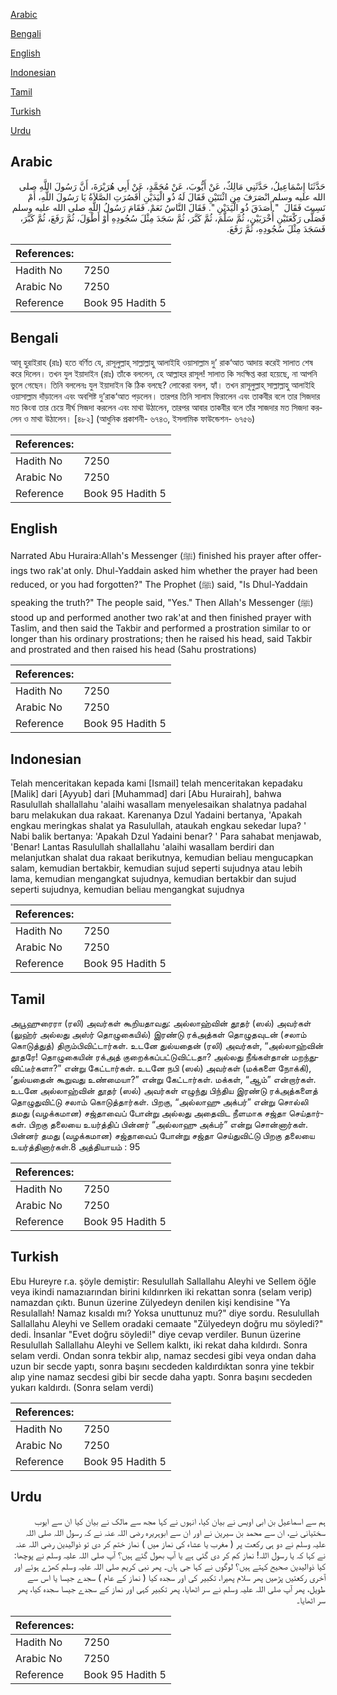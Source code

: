 [Arabic](#arabic)

[Bengali](#bengali)

[English](#english)

[Indonesian](#indonesian)

[Tamil](#tamil)

[Turkish](#turkish)

[Urdu](#urdu)

## Arabic


<div dir="rtl" lang="ar" style={{fontSize:'larger',backgroundColor:'#f8f9fa',padding:20}}>
حَدَّثَنَا إِسْمَاعِيلُ، حَدَّثَنِي مَالِكٌ، عَنْ أَيُّوبَ، عَنْ مُحَمَّدٍ، عَنْ أَبِي هُرَيْرَةَ، أَنَّ رَسُولَ اللَّهِ صلى الله عليه وسلم انْصَرَفَ مِنِ اثْنَتَيْنِ فَقَالَ لَهُ ذُو الْيَدَيْنِ أَقَصُرَتِ الصَّلاَةُ يَا رَسُولَ اللَّهِ، أَمْ نَسِيتَ فَقَالَ ‏ "‏ أَصَدَقَ ذُو الْيَدَيْنِ ‏"‏‏.‏ فَقَالَ النَّاسُ نَعَمْ‏.‏ فَقَامَ رَسُولُ اللَّهِ صلى الله عليه وسلم فَصَلَّى رَكْعَتَيْنِ أُخْرَيَيْنِ، ثُمَّ سَلَّمَ، ثُمَّ كَبَّرَ، ثُمَّ سَجَدَ مِثْلَ سُجُودِهِ أَوْ أَطْوَلَ، ثُمَّ رَفَعَ، ثُمَّ كَبَّرَ، فَسَجَدَ مِثْلَ سُجُودِهِ، ثُمَّ رَفَعَ‏.‏
</div>
<div style={{backgroundColor:'#f8f9fa',padding:20, marginBottom: 10}}><table> <thead> <tr> <th>References:</th> <th></th> </tr> </thead> <tbody><tr><td>Hadith No</td><td>7250</td></tr><tr><td>Arabic No</td><td>7250</td></tr><tr><td>Reference</td><td>Book 95 Hadith 5</td></tr></tbody></table></div>

## Bengali


<div dir="ltr" lang="bn" style={{fontSize:'larger',backgroundColor:'#f8f9fa',padding:20}}>
আবূ হুরাইরাহ (রাঃ) হতে বর্ণিত যে, রাসূলুল্লাহ্ সাল্লাল্লাহু আলাইহি ওয়াসাল্লাম দু’ রাক‘আত আদায় করেই সালাত শেষ করে দিলেন। তখন যুল ইয়াদাইন (রাঃ) তাঁকে বললেন, হে আল্লাহর রাসূল! সালাত কি সংক্ষিপ্ত করা হয়েছে, না আপনি ভুলে গেছেন। তিনি বললেনঃ যুল ইয়াদাইন কি ঠিক বলছে? লোকেরা বলল, হ্যাঁ। তখন রাসূলুল্লাহ্ সাল্লাল্লাহু আলাইহি ওয়াসাল্লাম দাঁড়ালেন এবং অবশিষ্ট দু’রাক‘আত পড়লেন। তারপর তিনি সালাম ফিরালেন এবং তাকবীর বলে তার সিজদার মত কিংবা তার চেয়ে দীর্ঘ সিজদা করলেন এবং মাথা উঠালেন, তারপর আবার তাকবীর বলে তাঁর সাজদার মত সিজদা করলেন ও মাথা উঠালেন। [৪৮২] (আধুনিক প্রকাশনী- ৬৭৪৩, ইসলামিক ফাউন্ডেশন- ৬৭৫৬)
</div>
<div style={{backgroundColor:'#f8f9fa',padding:20, marginBottom: 10}}><table> <thead> <tr> <th>References:</th> <th></th> </tr> </thead> <tbody><tr><td>Hadith No</td><td>7250</td></tr><tr><td>Arabic No</td><td>7250</td></tr><tr><td>Reference</td><td>Book 95 Hadith 5</td></tr></tbody></table></div>

## English


<div dir="ltr" lang="en" style={{fontSize:'larger',backgroundColor:'#f8f9fa',padding:20}}>
Narrated Abu Huraira:Allah's Messenger (ﷺ) finished his prayer after offerings two rak'at only. Dhul-Yaddain asked him whether the prayer had been reduced, or you had forgotten?" The Prophet (ﷺ) said, "Is Dhul-Yaddain speaking the truth?" The people said, "Yes." Then Allah's Messenger (ﷺ) stood up and performed another two rak'at and then finished prayer with Taslim, and then said the Takbir and performed a prostration similar to or longer than his ordinary prostrations; then he raised his head, said Takbir and prostrated and then raised his head (Sahu prostrations)
</div>
<div style={{backgroundColor:'#f8f9fa',padding:20, marginBottom: 10}}><table> <thead> <tr> <th>References:</th> <th></th> </tr> </thead> <tbody><tr><td>Hadith No</td><td>7250</td></tr><tr><td>Arabic No</td><td>7250</td></tr><tr><td>Reference</td><td>Book 95 Hadith 5</td></tr></tbody></table></div>

## Indonesian


<div dir="ltr" lang="id" style={{fontSize:'larger',backgroundColor:'#f8f9fa',padding:20}}>
Telah menceritakan kepada kami [Ismail] telah menceritakan kepadaku [Malik] dari [Ayyub] dari [Muhammad] dari [Abu Hurairah], bahwa Rasulullah shallallahu 'alaihi wasallam menyelesaikan shalatnya padahal baru melakukan dua rakaat. Karenanya Dzul Yadaini bertanya, 'Apakah engkau meringkas shalat ya Rasulullah, ataukah engkau sekedar lupa? ' Nabi balik bertanya: 'Apakah Dzul Yadaini benar? ' Para sahabat menjawab, 'Benar! Lantas Rasulullah shallallahu 'alaihi wasallam berdiri dan melanjutkan shalat dua rakaat berikutnya, kemudian beliau mengucapkan salam, kemudian bertakbir, kemudian sujud seperti sujudnya atau lebih lama, kemudian mengangkat sujudnya, kemudian bertakbir dan sujud seperti sujudnya, kemudian beliau mengangkat sujudnya
</div>
<div style={{backgroundColor:'#f8f9fa',padding:20, marginBottom: 10}}><table> <thead> <tr> <th>References:</th> <th></th> </tr> </thead> <tbody><tr><td>Hadith No</td><td>7250</td></tr><tr><td>Arabic No</td><td>7250</td></tr><tr><td>Reference</td><td>Book 95 Hadith 5</td></tr></tbody></table></div>

## Tamil


<div dir="ltr" lang="ta" style={{fontSize:'larger',backgroundColor:'#f8f9fa',padding:20}}>
அபூஹுரைரா (ரலி) அவர்கள் கூறியதாவது: அல்லாஹ்வின் தூதர் (ஸல்) அவர்கள் (லுஹ்ர் அல்லது அஸ்ர் தொழுகையில்) இரண்டு ரக்அத்கள் தொழுதவுடன் (சலாம் கொடுத்துத்) திரும்பிவிட்டார்கள். உடனே துல்யதைன் (ரலி) அவர்கள், “அல்லாஹ்வின் தூதரே! தொழுகையின் ரக்அத் குறைக்கப்பட்டுவிட்டதா? அல்லது நீங்கள்தான் மறந்துவிட்டீர்களா?” என்று கேட்டார்கள். உடனே நபி (ஸல்) அவர்கள் (மக்களை நோக்கி), ‘துல்யதைன் கூறுவது உண்மையா?” என்று கேட்டார்கள். மக்கள், “ஆம்” என்றார்கள். உடனே அல்லாஹ்வின் தூதர் (ஸல்) அவர்கள் எழுந்து பிந்திய இரண்டு ரக்அத்களைத் தொழுதுவிட்டு சலாம் கொடுத்தார்கள். பிறகு, “அல்லாஹு அக்பர்” என்று சொல்லி தமது (வழக்கமான) சஜ்தாவைப் போன்று அல்லது அதைவிட நீளமாக சஜ்தா செய்தார்கள். பிறகு தலையை உயர்த்திப் பின்னர் “அல்லாஹு அக்பர்” என்று சொன்னார்கள். பின்னர் தமது (வழக்கமான) சஜ்தாவைப் போன்று சஜ்தா செய்துவிட்டு பிறகு தலையை உயர்த்தினார்கள்.8 அத்தியாயம் : 95
</div>
<div style={{backgroundColor:'#f8f9fa',padding:20, marginBottom: 10}}><table> <thead> <tr> <th>References:</th> <th></th> </tr> </thead> <tbody><tr><td>Hadith No</td><td>7250</td></tr><tr><td>Arabic No</td><td>7250</td></tr><tr><td>Reference</td><td>Book 95 Hadith 5</td></tr></tbody></table></div>

## Turkish


<div dir="ltr" lang="tr" style={{fontSize:'larger',backgroundColor:'#f8f9fa',padding:20}}>
Ebu Hureyre r.a. şöyle demiştir: Resulullah Sallallahu Aleyhi ve Sellem öğle veya ikindi namazıarından birini kıldınrken iki rekattan sonra (selam verip) namazdan çıktı. Bunun üzerine Zülyedeyn denilen kişi kendisine "Ya Resulallah! Namaz kısaldı mı? Yoksa unuttunuz mu?" diye sordu. Resulullah Sallallahu Aleyhi ve Sellem oradaki cemaate "Zülyedeyn doğru mu söyledi?" dedi. İnsanlar "Evet doğru söyledi!" diye cevap verdiler. Bunun üzerine Resulullah Sallallahu Aleyhi ve Sellem kalktı, iki rekat daha kıldırdı. Sonra selam verdi. Ondan sonra tekbir alıp, namaz secdesi gibi veya ondan daha uzun bir secde yaptı, sonra başını secdeden kaldırdıktan sonra yine tekbir alıp yine namaz secdesi gibi bir secde daha yaptı. Sonra başını secdeden yukarı kaldırdı. (Sonra selam verdi)
</div>
<div style={{backgroundColor:'#f8f9fa',padding:20, marginBottom: 10}}><table> <thead> <tr> <th>References:</th> <th></th> </tr> </thead> <tbody><tr><td>Hadith No</td><td>7250</td></tr><tr><td>Arabic No</td><td>7250</td></tr><tr><td>Reference</td><td>Book 95 Hadith 5</td></tr></tbody></table></div>

## Urdu


<div dir="rtl" lang="ur" style={{fontSize:'larger',backgroundColor:'#f8f9fa',padding:20}}>
ہم سے اسماعیل بن ابی اویس نے بیان کیا، انہوں نے کہا مجھ سے مالک نے بیان کیا ان سے ایوب سختیانی نے، ان سے محمد بن سیرین نے اور ان سے ابوہریرہ رضی اللہ عنہ نے کہ رسول اللہ صلی اللہ علیہ وسلم نے دو ہی رکعت پر ( مغرب یا عشاء کی نماز میں ) نماز ختم کر دی تو ذوالیدین رضی اللہ عنہ نے کہا کہ یا رسول اللہ! نماز کم کر دی گئی ہے یا آپ بھول گئے ہیں؟ آپ صلی اللہ علیہ وسلم نے پوچھا: کیا ذوالیدین صحیح کہتے ہیں؟ لوگوں نے کہا جی ہاں۔ پھر نبی کریم صلی اللہ علیہ وسلم کھڑے ہوئے اور آخری رکعتیں پڑھیں پھر سلام پھیرا، تکبیر کی اور سجدہ کیا ( نماز کے عام ) سجدے جیسا یا اس سے طویل، پھر آپ صلی اللہ علیہ وسلم نے سر اٹھایا، پھر تکبیر کہی اور نماز کے سجدے جیسا سجدہ کیا، پھر سر اٹھایا۔
</div>
<div style={{backgroundColor:'#f8f9fa',padding:20, marginBottom: 10}}><table> <thead> <tr> <th>References:</th> <th></th> </tr> </thead> <tbody><tr><td>Hadith No</td><td>7250</td></tr><tr><td>Arabic No</td><td>7250</td></tr><tr><td>Reference</td><td>Book 95 Hadith 5</td></tr></tbody></table></div>